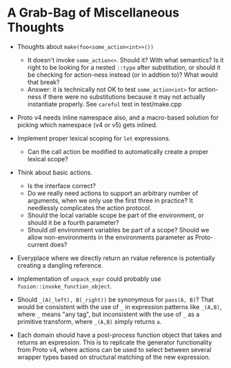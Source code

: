 A Grab-Bag of Miscellaneous Thoughts
====================================

* Thoughts about `make(foo<some_action<int>>())`
    + It doesn't invoke `some_action<>`. Should it? With what semantics? Is it right to be looking
      for a nested `::type` after substitution, or should it be checking for action-ness instead
      (or in addtion to)? What would that break?
    + Answer: it is technically not OK to test `some_action<int>` for action-ness if there were
      no substitutions because it may not actually instantiate properly. See `careful` test in
      test/make.cpp

* Proto v4 needs inline namespace also, and a macro-based solution for picking which namespace
  (v4 or v5) gets inlined.

* Implement proper lexical scoping for `let` expressions.
    + Can the call action be modified to automatically create a proper lexical scope?

* Think about basic actions.
    + Is the interface correct?
    + Do we really need actions to support an arbitrary number of arguments, when we only use
      the first three in practice? It needlessly complicates the action protocol.
    + Should the local variable scope be part of the environment, or should it be a
      fourth parameter?
    + Should *all* environment variables be part of a scope? Should we allow
      non-environments in the environments parameter as Proto-current does?

* Everyplace where we directly return an rvalue reference is potentially creating a dangling
  reference.

* Implementation of `unpack_expr` could probably use `fusion::invoke_function_object`.

* Should `_(A(_left), B(_right))` be synonymous for `pass(A, B)`? That would be consistent with the
  use of `_` in expression patterns like `_(A,B)`, where `_` means "any tag", but inconsistent with
  the use of `_` as a primitive transform, where `_(A,B)` simply returns `a`.

* Each domain should have a post-process function object that takes and returns an expression. This
  is to replicate the generator functionality from Proto v4, where actions can be used to select
  between several wrapper types based on structural matching of the new expression.
